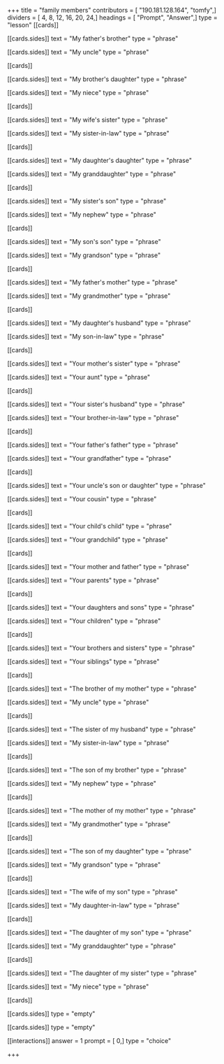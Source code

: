 +++
title = "family members"
contributors = [ "190.181.128.164", "tomfy",]
dividers = [ 4, 8, 12, 16, 20, 24,]
headings = [ "Prompt", "Answer",]
type = "lesson"
[[cards]]

[[cards.sides]]
text = "My father's brother"
type = "phrase"

[[cards.sides]]
text = "My uncle"
type = "phrase"

[[cards]]

[[cards.sides]]
text = "My brother's daughter"
type = "phrase"

[[cards.sides]]
text = "My niece"
type = "phrase"

[[cards]]

[[cards.sides]]
text = "My wife's sister"
type = "phrase"

[[cards.sides]]
text = "My sister-in-law"
type = "phrase"

[[cards]]

[[cards.sides]]
text = "My daughter's daughter"
type = "phrase"

[[cards.sides]]
text = "My granddaughter"
type = "phrase"

[[cards]]

[[cards.sides]]
text = "My sister's son"
type = "phrase"

[[cards.sides]]
text = "My nephew"
type = "phrase"

[[cards]]

[[cards.sides]]
text = "My son's son"
type = "phrase"

[[cards.sides]]
text = "My grandson"
type = "phrase"

[[cards]]

[[cards.sides]]
text = "My father's mother"
type = "phrase"

[[cards.sides]]
text = "My grandmother"
type = "phrase"

[[cards]]

[[cards.sides]]
text = "My daughter's husband"
type = "phrase"

[[cards.sides]]
text = "My son-in-law"
type = "phrase"

[[cards]]

[[cards.sides]]
text = "Your mother's sister"
type = "phrase"

[[cards.sides]]
text = "Your aunt"
type = "phrase"

[[cards]]

[[cards.sides]]
text = "Your sister's husband"
type = "phrase"

[[cards.sides]]
text = "Your brother-in-law"
type = "phrase"

[[cards]]

[[cards.sides]]
text = "Your father's father"
type = "phrase"

[[cards.sides]]
text = "Your grandfather"
type = "phrase"

[[cards]]

[[cards.sides]]
text = "Your uncle's son or daughter"
type = "phrase"

[[cards.sides]]
text = "Your cousin"
type = "phrase"

[[cards]]

[[cards.sides]]
text = "Your child's child"
type = "phrase"

[[cards.sides]]
text = "Your grandchild"
type = "phrase"

[[cards]]

[[cards.sides]]
text = "Your mother and father"
type = "phrase"

[[cards.sides]]
text = "Your parents"
type = "phrase"

[[cards]]

[[cards.sides]]
text = "Your daughters and sons"
type = "phrase"

[[cards.sides]]
text = "Your children"
type = "phrase"

[[cards]]

[[cards.sides]]
text = "Your brothers and sisters"
type = "phrase"

[[cards.sides]]
text = "Your siblings"
type = "phrase"

[[cards]]

[[cards.sides]]
text = "The brother of my mother"
type = "phrase"

[[cards.sides]]
text = "My uncle"
type = "phrase"

[[cards]]

[[cards.sides]]
text = "The sister of my husband"
type = "phrase"

[[cards.sides]]
text = "My sister-in-law"
type = "phrase"

[[cards]]

[[cards.sides]]
text = "The son of my brother"
type = "phrase"

[[cards.sides]]
text = "My nephew"
type = "phrase"

[[cards]]

[[cards.sides]]
text = "The mother of my mother"
type = "phrase"

[[cards.sides]]
text = "My grandmother"
type = "phrase"

[[cards]]

[[cards.sides]]
text = "The son of my daughter"
type = "phrase"

[[cards.sides]]
text = "My grandson"
type = "phrase"

[[cards]]

[[cards.sides]]
text = "The wife of my son"
type = "phrase"

[[cards.sides]]
text = "My daughter-in-law"
type = "phrase"

[[cards]]

[[cards.sides]]
text = "The daughter of my son"
type = "phrase"

[[cards.sides]]
text = "My granddaughter"
type = "phrase"

[[cards]]

[[cards.sides]]
text = "The daughter of my sister"
type = "phrase"

[[cards.sides]]
text = "My niece"
type = "phrase"

[[cards]]

[[cards.sides]]
type = "empty"

[[cards.sides]]
type = "empty"

[[interactions]]
answer = 1
prompt = [ 0,]
type = "choice"

+++
